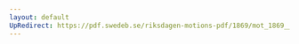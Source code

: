```yaml
---
layout: default
UpRedirect: https://pdf.swedeb.se/riksdagen-motions-pdf/1869/mot_1869__ak__00208/mot_1869__ak__00208_002.pdf
---
```

